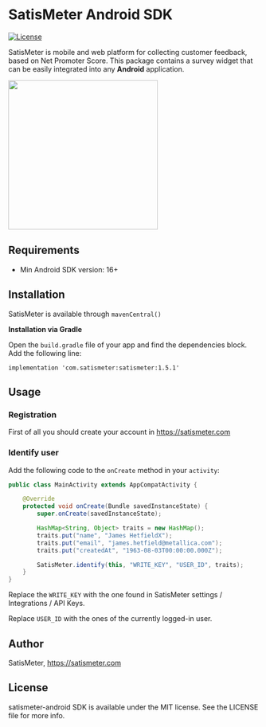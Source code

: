 # SatisMeter Android SDK

[![License](https://img.shields.io/cocoapods/l/SatisMeter.svg?style=flat)](http://cocoapods.org/pods/SatisMeter)

SatisMeter is mobile and web platform for collecting customer feedback, based on Net Promoter Score. This package contains a survey widget that can be easily integrated into any **Android** application.

<img src="https://s3.amazonaws.com/satismeter-assets/android-survey.png" width="300"> 

## Requirements

- Min Android SDK version: 16+

## Installation

SatisMeter is available through `mavenCentral()`

**Installation via Gradle**

Open the `build.gradle` file of your app and find the dependencies block. Add the following line:

```
implementation 'com.satismeter:satismeter:1.5.1'
```

## Usage

### Registration

First of all you should create your account in https://satismeter.com

### Identify user

Add the following code to the `onCreate` method in your `activity`:

```Java
public class MainActivity extends AppCompatActivity {

    @Override
    protected void onCreate(Bundle savedInstanceState) {
        super.onCreate(savedInstanceState);

        HashMap<String, Object> traits = new HashMap();
        traits.put("name", "James HetfieldX");
        traits.put("email", "james.hetfield@metallica.com");
        traits.put("createdAt", "1963-08-03T00:00:00.000Z");

        SatisMeter.identify(this, "WRITE_KEY", "USER_ID", traits);
    }
}
```

Replace the `WRITE_KEY` with the one found in SatisMeter settings / Integrations / API Keys.

Replace `USER_ID` with the ones of the currently logged-in user.

## Author

SatisMeter, https://satismeter.com

## License

satismeter-android SDK is available under the MIT license. See the LICENSE file for more info.
